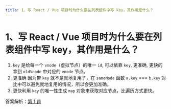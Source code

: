 ```yaml
---
title: 1、写 React / Vue 项目时为什么要在列表组件中写 key，其作用是什么？
---
```

# 1、写 React / Vue 项目时为什么要在列表组件中写 key，其作用是什么？

1. `key` 是给每一个 `vnode`（虚拟节点）的唯一 `id`, 可以依靠 `key`, 更准确, 更快的拿到 `oldVnode` 中对应的 `vnode` 节点。
2. 更准确 因为带 `key` 就不是就地复用了，在 `sameNode` 函数 `a.key` === `b.key` 对比中可以避免就地复用的情况，所以会更加准确。
3. 更快利用 `key` 的唯一性生成 `map` 对象来获取对应节点，比遍历方式更快。

答案解析：[第 1 题](https://github.com/Advanced-Frontend/Daily-Interview-Question/issues/1)